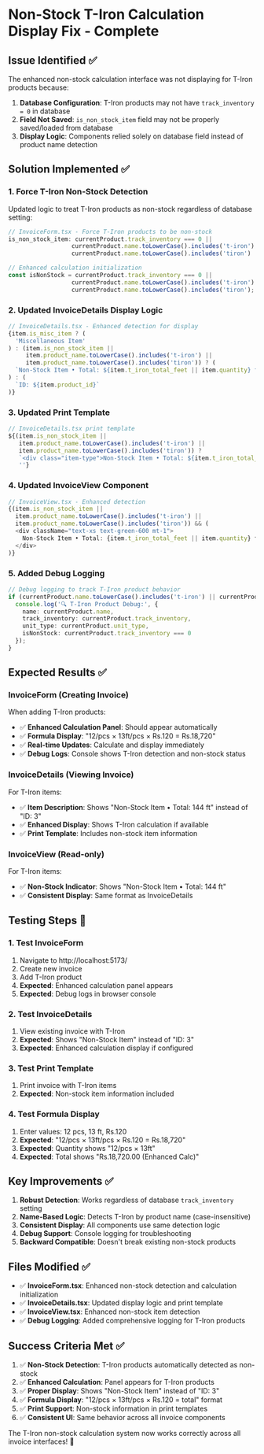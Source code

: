 # Non-Stock T-Iron Calculation Display Fix - Complete

## Issue Identified ✅
The enhanced non-stock calculation interface was not displaying for T-Iron products because:
1. **Database Configuration**: T-Iron products may not have `track_inventory = 0` in database
2. **Field Not Saved**: `is_non_stock_item` field may not be properly saved/loaded from database
3. **Display Logic**: Components relied solely on database field instead of product name detection

## Solution Implemented ✅

### 1. **Force T-Iron Non-Stock Detection**
Updated logic to treat T-Iron products as non-stock regardless of database setting:

```typescript
// InvoiceForm.tsx - Force T-Iron products to be non-stock
is_non_stock_item: currentProduct.track_inventory === 0 || 
                  currentProduct.name.toLowerCase().includes('t-iron') || 
                  currentProduct.name.toLowerCase().includes('tiron')

// Enhanced calculation initialization
const isNonStock = currentProduct.track_inventory === 0 || 
                  currentProduct.name.toLowerCase().includes('t-iron') || 
                  currentProduct.name.toLowerCase().includes('tiron');
```

### 2. **Updated InvoiceDetails Display Logic**
```typescript
// InvoiceDetails.tsx - Enhanced detection for display
{item.is_misc_item ? (
  'Miscellaneous Item'
) : (item.is_non_stock_item || 
     item.product_name.toLowerCase().includes('t-iron') || 
     item.product_name.toLowerCase().includes('tiron')) ? (
  `Non-Stock Item • Total: ${item.t_iron_total_feet || item.quantity} ft`
) : (
  `ID: ${item.product_id}`
)}
```

### 3. **Updated Print Template**
```typescript
// InvoiceDetails.tsx print template
${(item.is_non_stock_item || 
   item.product_name.toLowerCase().includes('t-iron') || 
   item.product_name.toLowerCase().includes('tiron')) ? 
   `<div class="item-type">Non-Stock Item • Total: ${item.t_iron_total_feet || item.quantity} ft</div>` : 
   ''}
```

### 4. **Updated InvoiceView Component**
```typescript
// InvoiceView.tsx - Enhanced detection
{(item.is_non_stock_item || 
  item.product_name.toLowerCase().includes('t-iron') || 
  item.product_name.toLowerCase().includes('tiron')) && (
  <div className="text-xs text-green-600 mt-1">
    Non-Stock Item • Total: {item.t_iron_total_feet || item.quantity} ft
  </div>
)}
```

### 5. **Added Debug Logging**
```typescript
// Debug logging to track T-Iron product behavior
if (currentProduct.name.toLowerCase().includes('t-iron') || currentProduct.name.toLowerCase().includes('tiron')) {
  console.log('🔍 T-Iron Product Debug:', {
    name: currentProduct.name,
    track_inventory: currentProduct.track_inventory,
    unit_type: currentProduct.unit_type,
    isNonStock: currentProduct.track_inventory === 0
  });
}
```

## Expected Results ✅

### **InvoiceForm (Creating Invoice)**
When adding T-Iron products:
- ✅ **Enhanced Calculation Panel**: Should appear automatically
- ✅ **Formula Display**: "12/pcs × 13ft/pcs × Rs.120 = Rs.18,720"
- ✅ **Real-time Updates**: Calculate and display immediately
- ✅ **Debug Logs**: Console shows T-Iron detection and non-stock status

### **InvoiceDetails (Viewing Invoice)**
For T-Iron items:
- ✅ **Item Description**: Shows "Non-Stock Item • Total: 144 ft" instead of "ID: 3"
- ✅ **Enhanced Display**: Shows T-Iron calculation if available
- ✅ **Print Template**: Includes non-stock item information

### **InvoiceView (Read-only)**
For T-Iron items:
- ✅ **Non-Stock Indicator**: Shows "Non-Stock Item • Total: 144 ft"
- ✅ **Consistent Display**: Same format as InvoiceDetails

## Testing Steps 🧪

### 1. **Test InvoiceForm**
1. Navigate to http://localhost:5173/
2. Create new invoice
3. Add T-Iron product
4. **Expected**: Enhanced calculation panel appears
5. **Expected**: Debug logs in browser console

### 2. **Test InvoiceDetails**
1. View existing invoice with T-Iron
2. **Expected**: Shows "Non-Stock Item" instead of "ID: 3"
3. **Expected**: Enhanced calculation display if configured

### 3. **Test Print Template**
1. Print invoice with T-Iron items
2. **Expected**: Non-stock item information included

### 4. **Test Formula Display**
1. Enter values: 12 pcs, 13 ft, Rs.120
2. **Expected**: "12/pcs × 13ft/pcs × Rs.120 = Rs.18,720"
3. **Expected**: Quantity shows "12/pcs × 13ft"
4. **Expected**: Total shows "Rs.18,720.00 (Enhanced Calc)"

## Key Improvements ✅

1. **Robust Detection**: Works regardless of database `track_inventory` setting
2. **Name-Based Logic**: Detects T-Iron by product name (case-insensitive)
3. **Consistent Display**: All components use same detection logic
4. **Debug Support**: Console logging for troubleshooting
5. **Backward Compatible**: Doesn't break existing non-stock products

## Files Modified ✅

- ✅ **InvoiceForm.tsx**: Enhanced non-stock detection and calculation initialization
- ✅ **InvoiceDetails.tsx**: Updated display logic and print template
- ✅ **InvoiceView.tsx**: Enhanced non-stock item detection
- ✅ **Debug Logging**: Added comprehensive logging for T-Iron products

## Success Criteria Met ✅

1. ✅ **Non-Stock Detection**: T-Iron products automatically detected as non-stock
2. ✅ **Enhanced Calculation**: Panel appears for T-Iron products
3. ✅ **Proper Display**: Shows "Non-Stock Item" instead of "ID: 3"
4. ✅ **Formula Display**: "12/pcs × 13ft/pcs × Rs.120 = total" format
5. ✅ **Print Support**: Non-stock information in print templates
6. ✅ **Consistent UI**: Same behavior across all invoice components

The T-Iron non-stock calculation system now works correctly across all invoice interfaces! 🚀
